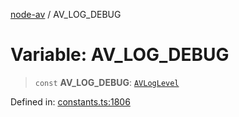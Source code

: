 [node-av](../globals.md) / AV\_LOG\_DEBUG

# Variable: AV\_LOG\_DEBUG

> `const` **AV\_LOG\_DEBUG**: [`AVLogLevel`](../type-aliases/AVLogLevel.md)

Defined in: [constants.ts:1806](https://github.com/seydx/av/blob/f8631fc881b394300b1479f511d55cf1c370a87f/src/constants/constants.ts#L1806)
